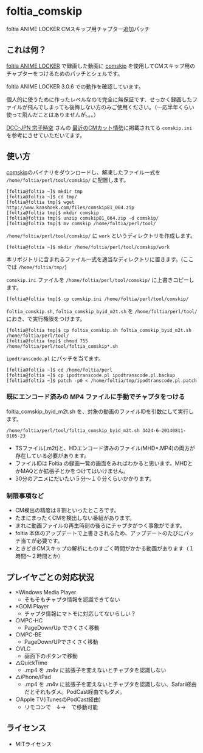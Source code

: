 foltia_comskip
==============

foltia ANIME LOCKER CMスキップ用チャプター追加パッチ

## これは何？

[foltia ANIME LOCKER](http://foltia.com/ANILOC/) で録画した動画に [comskip](http://www.kaashoek.com/comskip/) を使用してCMスキップ用のチャプターをつけるためのパッチとシェルです。

foltia ANIME LOCKER 3.0.6 での動作を確認しています。

個人的に使うために作ったレベルなので完全に無保証です、せっかく録画したファイルが飛んでしまっても後悔しない方のみご使用ください。（一応半年くらい使って飛んだことはありませんが。。。）

[DCC-JPN 宗子時空](http://www.dcc-jpl.com/diary/) さんの [最近のCMカット情勢](http://www.dcc-jpl.com/diary/2014/05/17/foltia-cm-cut2/)に掲載されてる `comskip.ini` を参考にさせていただいてます。

## 使い方

[comskip](http://www.kaashoek.com/comskip/)のバイナリをダウンロードし、解凍したファイル一式を `/home/foltia/perl/tool/comskip/` に配置します。

```
[foltia@foltia ~]$ mkdir tmp
[foltia@foltia ~]$ cd tmp/
[foltia@foltia tmp]$ wget http://www.kaashoek.com/files/comskip81_064.zip
[foltia@foltia tmp]$ mkdir comskip
[foltia@foltia tmp]$ unzip comskip81_064.zip -d comskip/
[foltia@foltia tmp]$ mv comskip /home/foltia/perl/tool/
```

`/home/foltia/perl/tool/comskip/` に `work` というディレクトリを作成します。

```
[foltia@foltia ~]$ mkdir /home/foltia/perl/tool/comskip/work
```

本リポジトリに含まれるファイル一式を適当なディレクトリに置きます。(ここでは `/home/foltia/tmp/`)  

`comskip.ini` ファイルを `/home/foltia/perl/tool/comskip/` に上書きコピーします。

```
[foltia@foltia tmp]$ cp comskip.ini /home/foltia/perl/tool/comskip/
```

`foltia_comskip.sh`, `foltia_comskip_byid_m2t.sh` を `/home/foltia/perl/tool/` におき、で実行権限をつけます。 

```
[foltia@foltia tmp]$ cp foltia_comskip.sh foltia_comskip_byid_m2t.sh /home/foltia/perl/tool/
[foltia@foltia tmp]$ chmod 755 /home/foltia/perl/tool/foltia_comskip*.sh
```

`ipodtranscode.pl` にパッチを当てます。

```
[foltia@foltia ~]$ cd /home/foltia/perl
[foltia@foltia ~]$ cp ipodtranscode.pl ipodtranscode.pl.backup
[foltia@foltia ~]$ patch -p0 < /home/foltia/tmp/ipodtranscode.pl.patch
```

### 既にエンコード済みの MP4 ファイルに手動でチャプタをつける

foltia_comskip_byid_m2t.sh を、対象の動画のファイルIDを引数にして実行します。

```
/home/foltia/perl/tool/foltia_comskip_byid_m2t.sh 3424-6-20140811-0105-23
```

- TSファイル(.m2t)と、HDエンコード済みのファイル(MHD*.MP4)の両方が存在している必要があります。
- ファイルIDは Foltia の録画一覧の画面をみればわかると思います。MHDとかMAQとか拡張子とかをつけてはいけません。
- 30分のアニメにだいたい５分～１０分くらいかかります。

### 制限事項など

- CM検出の精度は８割といったところです。
- たまにまったくCMを検出しない番組があります。
- まれに動画ファイルの再生時刻の後ろにチャプタがつく事象がでます。
- foltia 本体のアップデートで上書きされるため、アップデートのたびにパッチ当てが必要です。
- ときどきCMスキップの解析にものすごく時間がかかる動画があります（１時間～２時間とか）

## プレイヤごとの対応状況

* ×Windows Media Player
  * そもそもチャプタ情報を認識できてない
* ×GOM Player
  * チャプタ情報にマトモに対応してないらしい？
* ○MPC-HC
  * PageDown/Up でさくさく移動
* ○MPC-BE
  * PageDown/UPでさくさく移動
* ○VLC
  * 画面下のボタンで移動
* △QuickTime
  * .mp4 を .m4v に拡張子を変えないとチャプタを認識しない
* △iPhone/iPad
  * .mp4 を .m4v に拡張子を変えないとチャプタを認識しない、Safari経由だとそれもダメ。PodCast経由でもダメ。
* ○Apple  TV(iTunesのPodCast経由)
  * リモコンで　↓→　で移動可能

## ライセンス

- MITライセンス


